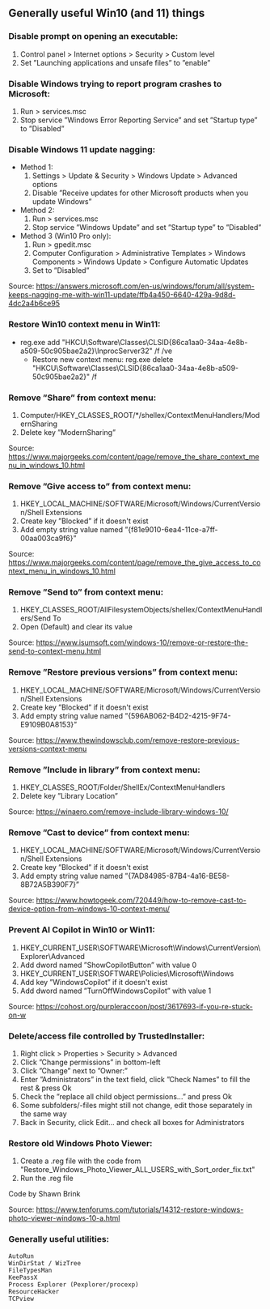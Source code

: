 ## Generally useful Win10 (and 11) things

### Disable prompt on opening an executable:
1. Control panel > Internet options > Security > Custom level
2. Set ”Launching applications and unsafe files” to ”enable”

### Disable Windows trying to report program crashes to Microsoft:
1. Run > services.msc
2. Stop service ”Windows Error Reporting Service” and set ”Startup type” to ”Disabled”

### Disable Windows 11 update nagging:
- Method 1:
  1. Settings > Update & Security > Windows Update > Advanced options
  2. Disable ”Receive updates for other Microsoft products when you update Windows”
- Method 2:
  1. Run > services.msc
  2. Stop service ”Windows Update” and set ”Startup type” to ”Disabled”
- Method 3 (Win10 Pro only):
  1. Run > gpedit.msc
  2. Computer Configuration > Administrative Templates > Windows Components > Windows Update > Configure Automatic Updates
  3. Set to ”Disabled”

Source: https://answers.microsoft.com/en-us/windows/forum/all/system-keeps-nagging-me-with-win11-update/ffb4a450-6640-429a-9d8d-4dc2a4b6ce95

### Restore Win10 context menu in Win11:
- reg.exe add "HKCU\Software\Classes\CLSID\{86ca1aa0-34aa-4e8b-a509-50c905bae2a2}\InprocServer32" /f /ve
  - Restore new context menu: reg.exe delete "HKCU\Software\Classes\CLSID\{86ca1aa0-34aa-4e8b-a509-50c905bae2a2}" /f

### Remove ”Share” from context menu:
1. Computer/HKEY_CLASSES_ROOT/*/shellex/ContextMenuHandlers/ModernSharing
2. Delete key ”ModernSharing”

Source: https://www.majorgeeks.com/content/page/remove_the_share_context_menu_in_windows_10.html

### Remove ”Give access to” from context menu:
1. HKEY_LOCAL_MACHINE/SOFTWARE/Microsoft/Windows/CurrentVersion/Shell Extensions
2. Create key ”Blocked” if it doesn't exist
3. Add empty string value named ”{f81e9010-6ea4-11ce-a7ff-00aa003ca9f6}”

Source: https://www.majorgeeks.com/content/page/remove_the_give_access_to_context_menu_in_windows_10.html

### Remove ”Send to” from context menu:
1. HKEY_CLASSES_ROOT/AllFilesystemObjects/shellex/ContextMenuHandlers/Send To
2. Open (Default) and clear its value

Source: https://www.isumsoft.com/windows-10/remove-or-restore-the-send-to-context-menu.html

### Remove ”Restore previous versions” from context menu:
1. HKEY_LOCAL_MACHINE/SOFTWARE/Microsoft/Windows/CurrentVersion/Shell Extensions
2. Create key ”Blocked” if it doesn't exist
3. Add empty string value named ”{596AB062-B4D2-4215-9F74-E9109B0A8153}”

Source: https://www.thewindowsclub.com/remove-restore-previous-versions-context-menu

### Remove ”Include in library” from context menu:
1. HKEY_CLASSES_ROOT/Folder/ShellEx/ContextMenuHandlers
2. Delete key ”Library Location”

Source: https://winaero.com/remove-include-library-windows-10/

### Remove ”Cast to device” from context menu:
1. HKEY_LOCAL_MACHINE/SOFTWARE/Microsoft/Windows/CurrentVersion/Shell Extensions
2. Create key ”Blocked” if it doesn't exist
3. Add empty string value named ”{7AD84985-87B4-4a16-BE58-8B72A5B390F7}”

Source: https://www.howtogeek.com/720449/how-to-remove-cast-to-device-option-from-windows-10-context-menu/

### Prevent AI Copilot in Win10 or Win11:
1. HKEY_CURRENT_USER\SOFTWARE\Microsoft\Windows\CurrentVersion\Explorer\Advanced
2. Add dword named ”ShowCopilotButton” with value 0
3. HKEY_CURRENT_USER\SOFTWARE\Policies\Microsoft\Windows
4. Add key ”WindowsCopilot” if it doesn't exist
5. Add dword named ”TurnOffWindowsCopilot” with value 1

Source: https://cohost.org/purpleraccoon/post/3617693-if-you-re-stuck-on-w

### Delete/access file controlled by TrustedInstaller:
1. Right click > Properties > Security > Advanced
2. Click ”Change permissions” in bottom-left
3. Click ”Change” next to ”Owner:”
4. Enter ”Administrators” in the text field, click ”Check Names” to fill the rest & press Ok
5. Check the ”replace all child object permissions...” and press Ok
1. Some subfolders/-files might still not change, edit those separately in the same way
6. Back in Security, click Edit... and check all boxes for Administrators

### Restore old Windows Photo Viewer:
1. Create a .reg file with the code from "Restore_Windows_Photo_Viewer_ALL_USERS_with_Sort_order_fix.txt"
2. Run the .reg file

Code by Shawn Brink

Source: https://www.tenforums.com/tutorials/14312-restore-windows-photo-viewer-windows-10-a.html

### Generally useful utilities:
```
AutoRun
WinDirStat / WizTree
FileTypesMan
KeePassX
Process Explorer (Pexplorer/procexp)
ResourceHacker
TCPview
```
